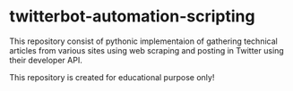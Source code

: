 # twitterbot-automation-scripting

This repository consist of pythonic implementaion of gathering technical articles from various sites using web scraping and posting in Twitter using their developer API.

This repository is created for educational purpose only!

